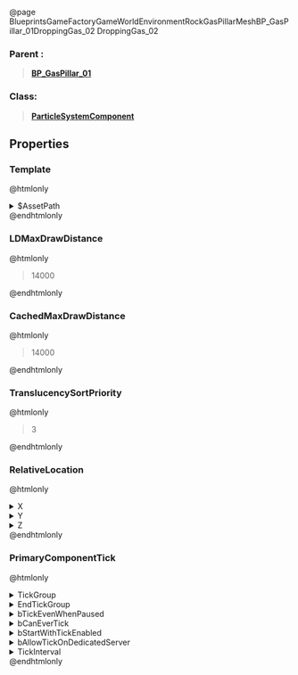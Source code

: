 @page BlueprintsGameFactoryGameWorldEnvironmentRockGasPillarMeshBP_GasPillar_01DroppingGas_02 DroppingGas_02
### Parent :
<b><a href="_blueprints_game_factory_game_world_environment_rock_gas_pillar_mesh_b_p__gas_pillar_01.html"><blockquote>BP_GasPillar_01</blockquote></a></b>
### Class:
<b><a href="_class_script_particle_system_component.html"><blockquote>ParticleSystemComponent</blockquote></a></b>
## Properties
### Template
@htmlonly
<details>
 <summary>$AssetPath</summary>
<b><a href="_blueprints_game_factory_game_world_environment_rock_gas_pillar_particle_dropping_gas_01.html"><blockquote>DroppingGas_01</blockquote></a></b>
</details>
@endhtmlonly

### LDMaxDrawDistance
@htmlonly
<blockquote>14000</blockquote>
@endhtmlonly

### CachedMaxDrawDistance
@htmlonly
<blockquote>14000</blockquote>
@endhtmlonly

### TranslucencySortPriority
@htmlonly
<blockquote>3</blockquote>
@endhtmlonly

### RelativeLocation
@htmlonly
<details>
 <summary>X</summary>
<blockquote>2.6345901489257812</blockquote>
</details>
<details>
 <summary>Y</summary>
<blockquote>-11.788421630859375</blockquote>
</details>
<details>
 <summary>Z</summary>
<blockquote>1192.87060546875</blockquote>
</details>
@endhtmlonly

### PrimaryComponentTick
@htmlonly
<details>
 <summary>TickGroup</summary>
<blockquote>2</blockquote>
</details>
<details>
 <summary>EndTickGroup</summary>
<blockquote>0</blockquote>
</details>
<details>
 <summary>bTickEvenWhenPaused</summary>
<blockquote>False</blockquote>
</details>
<details>
 <summary>bCanEverTick</summary>
<blockquote>True</blockquote>
</details>
<details>
 <summary>bStartWithTickEnabled</summary>
<blockquote>False</blockquote>
</details>
<details>
 <summary>bAllowTickOnDedicatedServer</summary>
<blockquote>False</blockquote>
</details>
<details>
 <summary>TickInterval</summary>
<blockquote>0</blockquote>
</details>
@endhtmlonly


